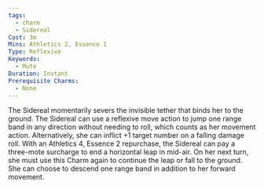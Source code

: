 ```yaml
---
tags:
  - charm
  - Sidereal
Cost: 3m
Mins: Athletics 2, Essence 1
Type: Reflexive
Keywords:
  - Mute
Duration: Instant
Prerequisite Charms:
  - None
---
```

The Sidereal momentarily severs the invisible tether that binds her to the ground. The Sidereal can use a reflexive move action to jump one range band in any direction without needing to roll, which counts as her movement action. Alternatively, she can inflict +1 target number on a falling damage roll. With an Athletics 4, Essence 2 repurchase, the Sidereal can pay a three-mote surcharge to end a horizontal leap in mid-air. On her next turn, she must use this Charm again to continue the leap or fall to the ground. She can choose to descend one range band in addition to her forward movement.